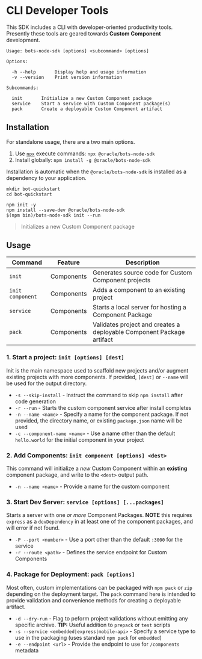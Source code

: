 # CLI Developer Tools

This SDK includes a CLI with developer-oriented productivity tools.
Presently these tools are geared towards **Custom Component** development.

```text
Usage: bots-node-sdk [options] <subcommand> [options]

Options:

  -h --help       Display help and usage information
  -v --version    Print version information

Subcommands:

  init       Initialize a new Custom Component package
  service    Start a service with Custom Component package(s)
  pack       Create a deployable Custom Component artifact
```

## Installation

For standalone usage, there are a two main options.

1. Use [`npx`](https://www.npmjs.com/package/npx) execute commands: `npx @oracle/bots-node-sdk`
1. Install globally: `npm install -g @oracle/bots-node-sdk`

Installation is automatic when the `@oracle/bots-node-sdk` is installed as a
dependency to your application.

```shell
mkdir bot-quickstart
cd bot-quickstart

npm init -y
npm install --save-dev @oracle/bots-node-sdk
$(npm bin)/bots-node-sdk init --run
```

> Initializes a new Custom Component package

## Usage

| Command | Feature | Description |
|--|--|--|
| `init` | Components | Generates source code for Custom Component projects |
| `init component` | Components | Adds a component to an existing project |
| `service` | Components | Starts a local server for hosting a Component Package |
| `pack` | Components | Validates project and creates a deployable Component Package artifact |

### 1. Start a project: `init [options] [dest]`

Init is the main namespace used to scaffold new projects and/or augment existing
projects with more components. If provided, `[dest]` or `--name` will be used for the output directory.

- `-s --skip-install` - Instruct the command to skip `npm install` after code generation
- `-r --run` - Starts the custom component service after install completes
- `-n --name <name>` - Specify a name for the component package. If not provided, the directory name, or existing `package.json` name will be used
- `-c --component-name <name>` - Use a name other than the default `hello.world` for the initial component in your project

### 2. Add Components: `init component [options] <dest>`

This command will initialize a _new_ Custom Component within an **existing** component
package, and write to the `<dest>` output path.

- `-n --name <name>` - Provide a name for the custom component

### 3. Start Dev Server: `service [options] [...packages]`

Starts a server with one _or more_ Component Packages. **NOTE** this requires
`express` as a `devDependency` in at least one of the component packages, and
will error if not found.

- `-P --port <number>` - Use a port other than the default `:3000` for the service
- `-r --route <path>` - Defines the service endpoint for Custom Components

### 4. Package for Deployment: `pack [options]`

Most often, custom implementations can be packaged with `npm pack` or `zip`
depending on the deployment target. The `pack` command here is intended to
provide validation and convenience methods for creating a deployable artifact.

- `-d --dry-run` - Flag to peform project validations without emitting any specific archive. **TIP:** Useful addition to `prepack` or `test` scripts
- `-s --service <embedded|express|mobile-api>` - Specify a service type to use in the packaging (uses standard `npm pack` for `embedded`)
- `-e --endpoint <url>` - Provide the endpoint to use for `/components` metadata